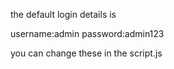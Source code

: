 the default login details is

username:admin 
password:admin123

you can change these in the script.js
